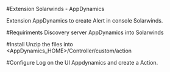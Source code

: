 #Extension Solarwinds - AppDynamics

Extension AppDynamics to create Alert in console Solarwinds.

#Requiriments
Discovery server AppDynamics into Solarwinds

#Install
Unzip the files into <AppDynamics_HOME>/Controller/custom/action

#Configure
Log on the UI Appdynamics and create a Action.
